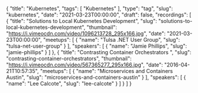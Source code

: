 {
  "title": "Kubernetes",
  "tags": [
    "Kubernetes"
  ],
  "type": "tag",
  "slug": "kubernetes",
  "date": "2021-03-23T00:00:00",
  "draft": false,
  "recordings": [
    {
      "title": "Solutions to Local Kubernetes Development",
      "slug": "solutions-to-local-kubernetes-development",
      "thumbnail": "https://i.vimeocdn.com/video/1096213728_295x166.jpg",
      "date": "2021-03-23T00:00:00",
      "meetups": [
        {
          "name": "Tulsa .NET User Group",
          "slug": "tulsa-net-user-group"
        }
      ],
      "speakers": [
        {
          "name": "Jamie Phillips",
          "slug": "jamie-phillips"
        }
      ]
    },
    {
      "title": "Contrasting Container Orchestrators ",
      "slug": "contrasting-container-orchestrators",
      "thumbnail": "https://i.vimeocdn.com/video/567365277_295x166.jpg",
      "date": "2016-04-21T10:57:35",
      "meetups": [
        {
          "name": "Microservices and Containers Austin",
          "slug": "microservices-and-containers-austin"
        }
      ],
      "speakers": [
        {
          "name": "Lee Calcote",
          "slug": "lee-calcote"
        }
      ]
    }
  ]
}